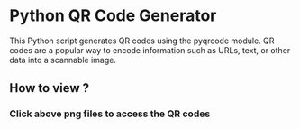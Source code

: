 # Python QR Code Generator

This Python script generates QR codes using the pyqrcode module. QR codes are a popular way to encode information such as URLs, text, or other data into a scannable image.
## How to view ?
### Click above png files to access the QR codes


